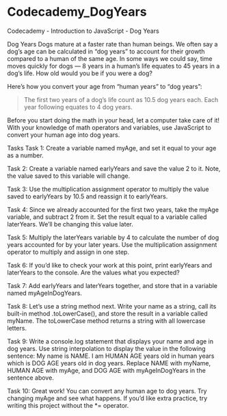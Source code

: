 # Codecademy_DogYears
Codecademy - Introduction to JavaScript - Dog Years

Dog Years
Dogs mature at a faster rate than human beings. We often say a dog’s age can be calculated in “dog years” to account for their growth compared to a human of the same age. In some ways we could say, time moves quickly for dogs — 8 years in a human’s life equates to 45 years in a dog’s life. How old would you be if you were a dog?

Here’s how you convert your age from “human years” to “dog years”:

> The first two years of a dog’s life count as 10.5 dog years each.
> Each year following equates to 4 dog years.

Before you start doing the math in your head, let a computer take care of it! With your knowledge of math operators and variables, use JavaScript to convert your human age into dog years.

Tasks
Task 1: Create a variable named myAge, and set it equal to your age as a number.

Task 2: Create a variable named earlyYears and save the value 2 to it. Note, the value saved to this variable will change.

Task 3: Use the multiplication assignment operator to multiply the value saved to earlyYears by 10.5 and reassign it to earlyYears.

Task 4: Since we already accounted for the first two years, take the myAge variable, and subtract 2 from it.
Set the result equal to a variable called laterYears. We’ll be changing this value later.

Task 5: Multiply the laterYears variable by 4 to calculate the number of dog years accounted for by your later years. Use the multiplication assignment operator to multiply and assign in one step.

Task 6: If you’d like to check your work at this point, print earlyYears and laterYears to the console. Are the values what you expected?

Task 7: Add earlyYears and laterYears together, and store that in a variable named myAgeInDogYears.

Task 8: Let’s use a string method next.
Write your name as a string, call its built-in method .toLowerCase(), and store the result in a variable called myName.
The toLowerCase method returns a string with all lowercase letters.

Task 9: Write a console.log statement that displays your name and age in dog years. Use string interpolation to display the value in the following sentence:
    My name is NAME. I am HUMAN AGE years old in human years which is DOG AGE years old in dog years.
Replace NAME with myName, HUMAN AGE with myAge, and DOG AGE with myAgeInDogYears in the sentence above.

Task 10: Great work! You can convert any human age to dog years. Try changing myAge and see what happens.
If you’d like extra practice, try writing this project without the *= operator.
